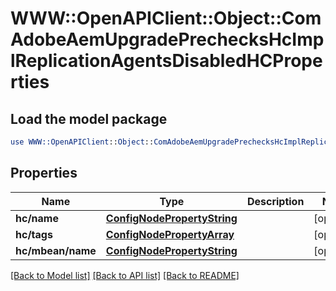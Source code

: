# WWW::OpenAPIClient::Object::ComAdobeAemUpgradePrechecksHcImplReplicationAgentsDisabledHCProperties

## Load the model package
```perl
use WWW::OpenAPIClient::Object::ComAdobeAemUpgradePrechecksHcImplReplicationAgentsDisabledHCProperties;
```

## Properties
Name | Type | Description | Notes
------------ | ------------- | ------------- | -------------
**hc/name** | [**ConfigNodePropertyString**](ConfigNodePropertyString.md) |  | [optional] 
**hc/tags** | [**ConfigNodePropertyArray**](ConfigNodePropertyArray.md) |  | [optional] 
**hc/mbean/name** | [**ConfigNodePropertyString**](ConfigNodePropertyString.md) |  | [optional] 

[[Back to Model list]](../README.md#documentation-for-models) [[Back to API list]](../README.md#documentation-for-api-endpoints) [[Back to README]](../README.md)


